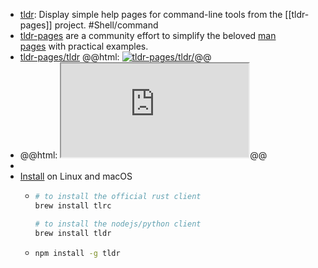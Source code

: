 - [tldr](https://tldr.inbrowser.app/pages/common/tldr): Display simple help pages for command-line tools from the [[tldr-pages]] project. #Shell/command
- [tldr-pages](https://tldr.sh) are a community effort to simplify the beloved [man pages](https://en.wikipedia.org/wiki/Man_page) with practical examples.
- [tldr-pages/tldr](https://github.com/tldr-pages/tldr)
  @@html: <a href="https://github.com/tldr-pages/tldr/"><img src="https://github-readme-stats-astronomer.vercel.app/api/pin/?username=tldr-pages&repo=tldr&theme=tokyonight" alt="tldr-pages/tldr/"/></a>@@
- @@html: <iframe src="https://tldr.inbrowser.app/pages/common" alt="tldr" class="browser-tab"></iframe>@@
-
- [Install](https://github.com/tldr-pages/tldr/#how-do-i-use-it) on Linux and macOS
	- ```bash
	  # to install the official rust client
	  brew install tlrc
	  
	  # to install the nodejs/python client
	  brew install tldr
	  ```
	- ```bash
	  npm install -g tldr
	  ```